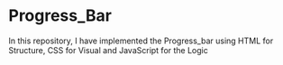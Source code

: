 # Progress_Bar
In this repository, I have implemented the Progress_bar using HTML for Structure, CSS for Visual and JavaScript for the Logic
